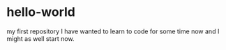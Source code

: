 # hello-world
my first repository
I have wanted to learn to code for some time now and I might as well start now.
